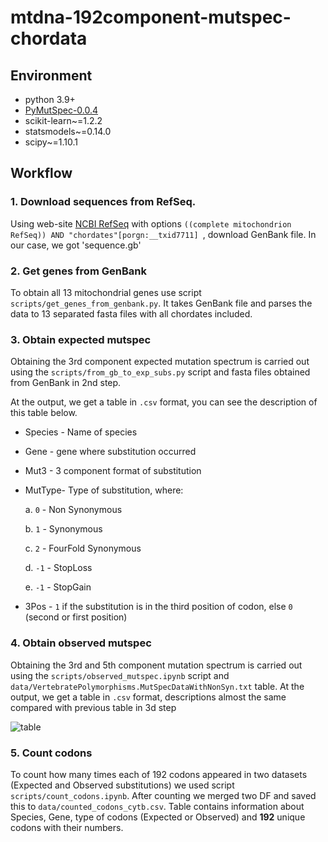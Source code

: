 # mtdna-192component-mutspec-chordata

## Environment

- python 3.9+
- [PyMutSpec-0.0.4](https://pypi.org/project/PyMutSpec/)
- scikit-learn~=1.2.2
- statsmodels~=0.14.0
- scipy~=1.10.1

## Workflow

### 1. Download sequences from RefSeq.

Using web-site [NCBI RefSeq](https://www.ncbi.nlm.nih.gov/refseq/) with options `((complete mitochondrion RefSeq)) AND "chordates"[porgn:__txid7711] `, download GenBank file. In our case, we got 'sequence.gb'

### 2. Get genes from GenBank

To obtain all 13 mitochondrial genes use script `scripts/get_genes_from_genbank.py`. It takes GenBank file and parses the data to 13 separated fasta files with all chordates included.

### 3. Obtain expected mutspec

Obtaining the 3rd component expected mutation spectrum is carried out using the `scripts/from_gb_to_exp_subs.py` script and fasta files obtained from GenBank in 2nd step. 

At the output, we get a table in `.csv` format, you can see the description of this table below.

* Species - Name of species

* Gene - gene where substitution occurred

* Mut3 - 3 component format of substitution

* MutType- Type of substitution, where:

    a. `0` - Non Synonymous

    b. `1` - Synonymous

    c. `2` - FourFold Synonymous

    d. `-1` - StopLoss

    e. `-1` - StopGain

* 3Pos - `1` if the substitution is in the third position of codon, else `0` (second or first position)


### 4. Obtain observed mutspec

Obtaining the 3rd and 5th component mutation spectrum is carried out using the `scripts/observed_mutspec.ipynb` script and `data/VertebratePolymorphisms.MutSpecDataWithNonSyn.txt` table. 
At the output, we get a table in `.csv` format, descriptions almost the same compared with previous table in 3d step

![table](pictures/Example_Obs_mutspec.png)

### 5. Count codons

To count how many times each of 192 codons appeared in two datasets (Expected and Observed substitutions) we used script `scripts/count_codons.ipynb`. After counting we merged two DF and saved this to `data/counted_codons_cytb.csv`. Table contains information about Species, Gene, type of codons (Expected or Observed) and **192** unique codons with their numbers.
